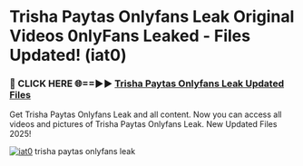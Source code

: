 # Trisha Paytas Onlyfans Leak Original Videos 0nlyFans Leaked - Files Updated! (iat0)

<h3>🔴 CLICK HERE 🌐==►► <a href="https://best4dudes.click/HH4t6V" rel="nofollow">Trisha Paytas Onlyfans Leak Updated Files</a></h3>

Get Trisha Paytas Onlyfans Leak and all content. Now you can access all videos and pictures of Trisha Paytas Onlyfans Leak. New Updated Files 2025!

[![iat0](https://github.com/user-attachments/assets/8c521d6e-e6e3-4a75-9320-d58ab9d79d5b)](https://best4dudes.click/HH4t6V)
trisha paytas onlyfans leak